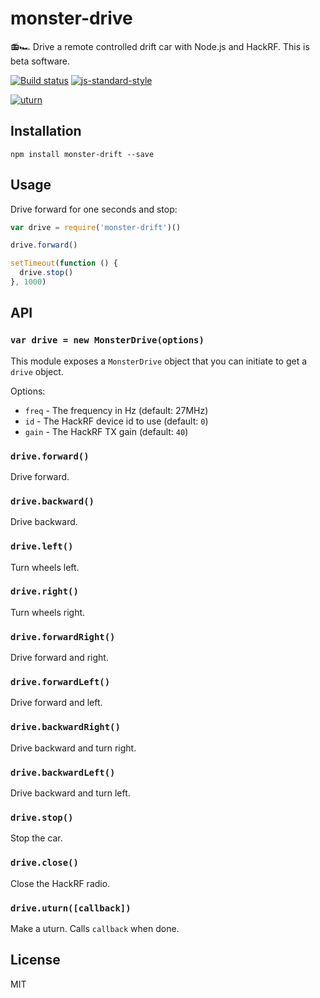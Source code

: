 # monster-drive

📻🏎 Drive a remote controlled drift car with Node.js and HackRF.
This is beta software.

[![Build status](https://travis-ci.org/watson/monster-drift.svg?branch=master)](https://travis-ci.org/watson/monster-drift)
[![js-standard-style](https://img.shields.io/badge/code%20style-standard-brightgreen.svg?style=flat)](https://github.com/feross/standard)

[![uturn](http://img.youtube.com/vi/XtUH5GbOzug/0.jpg)](https://www.youtube.com/embed/XtUH5GbOzug)

## Installation

```
npm install monster-drift --save
```

## Usage

Drive forward for one seconds and stop:

```js
var drive = require('monster-drift')()

drive.forward()

setTimeout(function () {
  drive.stop()
}, 1000)
```

## API

### `var drive = new MonsterDrive(options)`

This module exposes a `MonsterDrive` object that you can initiate to get
a `drive` object.

Options:

- `freq` - The frequency in Hz (default: 27MHz)
- `id` - The HackRF device id to use (default: `0`)
- `gain` - The HackRF TX gain (default: `40`)

### `drive.forward()`

Drive forward.

### `drive.backward()`

Drive backward.

### `drive.left()`

Turn wheels left.

### `drive.right()`

Turn wheels right.

### `drive.forwardRight()`

Drive forward and right.

### `drive.forwardLeft()`

Drive forward and left.

### `drive.backwardRight()`

Drive backward and turn right.

### `drive.backwardLeft()`

Drive backward and turn left.

### `drive.stop()`

Stop the car.

### `drive.close()`

Close the HackRF radio.

### `drive.uturn([callback])`

Make a uturn. Calls `callback` when done.

## License

MIT
